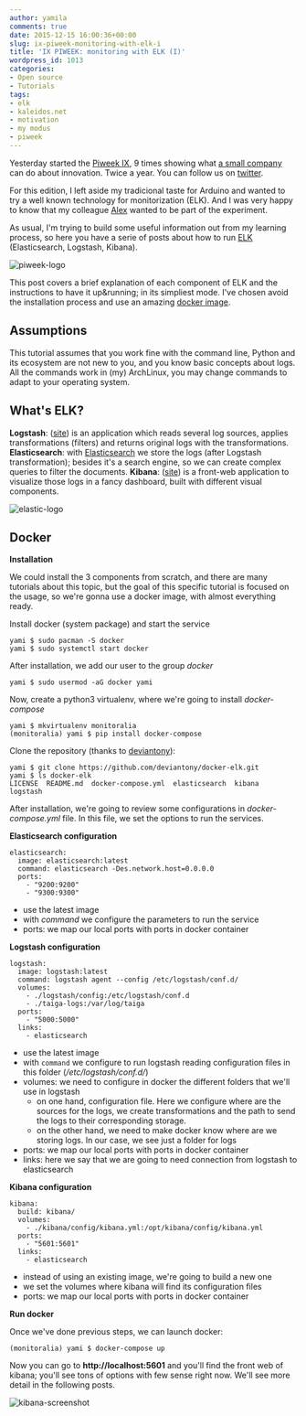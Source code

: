 ```yaml
---
author: yamila
comments: true
date: 2015-12-15 16:00:36+00:00
slug: ix-piweek-monitoring-with-elk-i
title: 'IX PIWEEK: monitoring with ELK (I)'
wordpress_id: 1013
categories:
- Open source
- Tutorials
tags:
- elk
- kaleidos.net
- motivation
- my modus
- piweek
---
```


Yesterday started the [Piweek IX](http://piweek.com), 9 times showing what [a small company](http://kaleidos.net) can do about innovation. Twice a year. You can follow us on [twitter](http://twitter.com/_piweek_).

For this edition, I left aside my tradicional taste for Arduino and wanted to try a well known technology for monitorization (ELK). And I was very happy to know that my colleague [Alex](http://twitter.com/_superalex_) wanted to be part of the experiment.

As usual, I'm trying to build some useful information out from my learning process, so here you have a serie of posts about how to run [ELK](https://www.elastic.co/downloads) (Elasticsearch, Logstash, Kibana).

![piweek-logo](/images/2015/12/piweek-logo.png)

<!-- more -->

This post covers a brief explanation of each component of ELK and the instructions to have it up&running; in its simpliest mode. I've chosen avoid the installation process and use an amazing [docker image]().



## Assumptions



This tutorial assumes that you work fine with the command line, Python and its ecosystem are not new to you, and you know basic concepts about logs. All the commands work in (my) ArchLinux, you may change commands to adapt to your operating system.



## What's ELK?



**Logstash**: ([site](https://www.elastic.co/products/logstash)) is an application which reads several log sources, applies transformations (filters) and returns original logs with the transformations.
**Elasticsearch**: with [Elasticsearch](https://www.elastic.co/products/elasticsearch) we store the logs (after Logstash transformation); besides it's a search engine, so we can create complex queries to filter the documents.
**Kibana**: ([site](https://www.elastic.co/products/kibana)) is a front-web application to visualize those logs in a fancy dashboard, built with different visual components.

![elastic-logo](/images/2015/12/elastic-logo.png)



## Docker



**Installation**

We could install the 3 components from scratch, and there are many tutorials about this topic, but the goal of this specific tutorial is focused on the usage, so we're gonna use a docker image, with almost everything ready.

Install docker (system package) and start the service



    yami $ sudo pacman -S docker
    yami $ sudo systemctl start docker




After installation, we add our user to the group _docker_



    yami $ sudo usermod -aG docker yami




Now, create a python3 virtualenv, where we're going to install _docker-compose_



    yami $ mkvirtualenv monitoralia
    (monitoralia) yami $ pip install docker-compose




Clone the repository (thanks to [deviantony](https://github.com/deviantony)):



    yami $ git clone https://github.com/deviantony/docker-elk.git
    yami $ ls docker-elk
    LICENSE  README.md  docker-compose.yml  elasticsearch  kibana  logstash




After installation, we're going to review some configurations in _docker-compose.yml_ file. In this file, we set the options to run the services.

**Elasticsearch configuration**




    elasticsearch:
      image: elasticsearch:latest
      command: elasticsearch -Des.network.host=0.0.0.0
      ports:
        - "9200:9200"
        - "9300:9300"








  * use the latest image
  * with _command_ we configure the parameters to run the service
  * ports: we map our local ports with ports in docker container



**Logstash configuration**




    logstash:
      image: logstash:latest
      command: logstash agent --config /etc/logstash/conf.d/
      volumes:
        - ./logstash/config:/etc/logstash/conf.d
        - ./taiga-logs:/var/log/taiga
      ports:
        - "5000:5000"
      links:
        - elasticsearch


  * use the latest image
  * with `command` we configure to run logstash reading configuration files in this folder (_/etc/logstash/conf.d/_)
  * volumes: we need to configure in docker the different folders that we'll use in logstash
    * on one hand, configuration file. Here we configure where are the sources for the logs, we create transformations and the path to send the logs to their corresponding storage.
    * on the other hand, we need to make docker know where are we storing logs. In our case, we see just a folder for logs
  * ports: we map our local ports with ports in docker container
  * links: here we say that we are going to need connection from logstash to elasticsearch



**Kibana configuration**




    kibana:
      build: kibana/
      volumes:
        - ./kibana/config/kibana.yml:/opt/kibana/config/kibana.yml
      ports:
        - "5601:5601"
      links:
        - elasticsearch


  * instead of using an existing image, we're going to build a new one
  * we set the volumes where kibana will find its configuration files
  * ports: we map our local ports with ports in docker container



**Run docker**

Once we've done previous steps, we can launch docker:




    (monitoralia) yami $ docker-compose up




Now you can go to **http://localhost:5601** and you'll find the front web of kibana; you'll see tons of options with few sense right now. We'll see more detail in the following posts.

![kibana-screenshot](/images/2015/12/kibana-screenshot.png)

